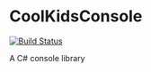 CoolKidsConsole
===============

[![Build Status](https://travis-ci.org/i2e-haw-hamburg/CoolKidsConsole.svg?branch=master)](https://travis-ci.org/i2e-haw-hamburg/CoolKidsConsole)

A C# console library
